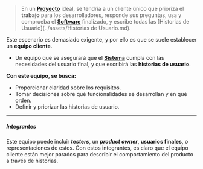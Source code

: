 > En un **[Proyecto](../assets/Proyecto.md)** ideal, se tendría a un cliente único que prioriza el **trabajo** para los desarrolladores, responde sus preguntas, usa y comprueba el **[Software](../assets/Software.md)** finalizado, y escribe todas las [Historias de Usuario](../assets/Historias de Usuario.md). 

Este escenario es demasiado exigente, y por ello es que se suele establecer un **equipo cliente**.
- Un equipo que se asegurará que el **[Sistema](../assets/Sistema.md)** cumpla con las necesidades del usuario final, y que escribirá las **historias de usuario**.

**Con este equipo, se busca:**
-  Proporcionar claridad sobre los requisitos.
- Tomar decisiones sobre qué funcionalidades se desarrollan y en qué orden.
- Definir y priorizar las historias de usuario.
****
##### **Integrantes**
Este equipo puede incluir ***testers***, un ***product owner***, **usuarios finales**, o representaciones de estos. 
Con estos integrantes, es claro que el equipo cliente están mejor parados para describir el comportamiento del producto a través de historias.

